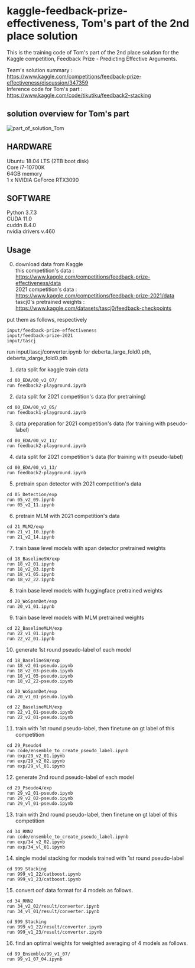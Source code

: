 # kaggle-feedback-prize-effectiveness, Tom's part of the 2nd place solution
This is the training code of Tom's part of the 2nd place solution for the Kaggle competition, Feedback Prize - Predicting Effective Arguments.

Team's solution summary : https://www.kaggle.com/competitions/feedback-prize-effectiveness/discussion/347359  
Inference code for Tom's part : https://www.kaggle.com/code/tikutiku/feedback2-stacking

## solution overview for Tom's part
![part_of_solution_Tom](https://user-images.githubusercontent.com/10670302/186918739-9508425b-221f-4430-b4d2-2e7d0d0e579b.png)


## HARDWARE
Ubuntu 18.04 LTS (2TB boot disk)  
Core i7-10700K  
64GB memory  
1 x NVIDIA GeForce RTX3090  

## SOFTWARE
Python 3.7.3  
CUDA 11.0  
cuddn 8.4.0  
nvidia drivers v.460  


## Usage
0. download data from Kaggle  
this competition's data : https://www.kaggle.com/competitions/feedback-prize-effectiveness/data  
2021 competition's data : https://www.kaggle.com/competitions/feedback-prize-2021/data  
tascj0's pretrained weights : https://www.kaggle.com/datasets/tascj0/feedback-checkpoints  

put them as follows, respectively 
```
input/feedback-prize-effectiveness
input/feedback-prize-2021
input/tascj
```

run input/tascj/converter.ipynb for deberta_large_fold0.pth, deberta_xlarge_fold0.pth


1. data split for kaggle train data  
```
cd 00_EDA/00_v2_07/
run feedback2-playground.ipynb
```


2. data split for 2021 competition's data (for pretraining)
```
cd 00_EDA/00_v2_05/
run feedback1-playground.ipynb
```


3. data preparation for 2021 competition's data (for training with pseudo-label)
```
cd 00_EDA/00_v2_11/
run feedback2-playground.ipynb
```


4. data split for 2021 competition's data (for training with pseudo-label)
```
cd 00_EDA/00_v1_13/
run feedback2-playground.ipynb
```


5. pretrain span detector with 2021 competition's data
```
cd 05_Detection/exp
run 05_v2_09.ipynb
run 05_v2_11.ipynb
```


6. pretrain MLM with 2021 competition's data
```
cd 21_MLM2/exp
run 21_v1_10.ipynb
run 21_v2_14.ipynb
```


7. train base level models with span detector pretrained weights
```
cd 18_BaselineSW/exp
run 18_v2_01.ipynb
run 18_v2_03.ipynb
run 18_v1_05.ipynb
run 18_v2_22.ipynb
```


8. train base level models with huggingface pretrained weights
```
cd 20_WoSpanDet/exp
run 20_v1_01.ipynb
```


9. train base level models with MLM pretrained weights
```
cd 22_BaselineMLM/exp
run 22_v1_01.ipynb
run 22_v2_01.ipynb
```


10. generate 1st round pseudo-label of each model
```
cd 18_BaselineSW/exp
run 18_v2_01-pseudo.ipynb
run 18_v2_03-pseudo.ipynb
run 18_v1_05-pseudo.ipynb
run 18_v2_22-pseudo.ipynb
```

```
cd 20_WoSpanDet/exp
run 20_v1_01-pseudo.ipynb
```

```
cd 22_BaselineMLM/exp
run 22_v1_01-pseudo.ipynb
run 22_v2_01-pseudo.ipynb
```


11. train with 1st round pseudo-label, then finetune on gt label of this competition
```
cd 29_Pseudo4
run code/ensemble_to_create_pseudo_label.ipynb 
run exp/29_v2_01.ipynb
run exp/29_v2_02.ipynb
run exp/29_vl_01.ipynb
```


12. generate 2nd round pseudo-label of each model
```
cd 29_Pseudo4/exp
run 29_v2_01-pseudo.ipynb
run 29_v2_02-pseudo.ipynb
run 29_vl_01-pseudo.ipynb
```


13. train with 2nd round pseudo-label, then finetune on gt label of this competition
```
cd 34_RNN2
run code/ensemble_to_create_pseudo_label.ipynb
run exp/34_v2_02.ipynb
run exp/34_vl_01.ipynb
```


14. single model stacking for models trained with 1st round pseudo-label
```
cd 999_Stacking
run 999_v1_22/catboost.ipynb
run 999_v1_23/catboost.ipynb
```


15. convert oof data format for 4 models as follows.
```
cd 34_RNN2
run 34_v2_02/result/converter.ipynb
run 34_vl_01/result/converter.ipynb
```

```
cd 999_Stacking
run 999_v1_22/result/converter.ipynb
run 999_v1_23/result/converter.ipynb
```

16. find an optimal weights for weighted averaging of 4 models as follows.
```
cd 99_Ensemble/99_v1_07/
run 99_v1_07_04.ipynb
```

